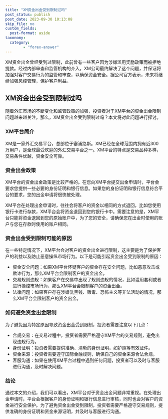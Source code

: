 ```yaml
---
title: "XM资金出金受到限制过吗"
post_status: publish
post_date: 2023-09-30 10:13:08
skip_file: no
custom_fields: 
  post-format: aside
taxonomy:
  category:
        - "forex-answer"
---
```


XM资金出金曾经受到过限制，此前曾有一些客户因为涉嫌滥用奖励政策而被拒绝提款。经过内部审查和监管机构的介入，XM公司最终解决了这个问题，并保证将加强对客户交易行为的监管和审查，以确保资金安全。据公司官方表示，未来将继续加强风控管理，保护客户利益。

## XM资金出金受到限制过吗

随着外汇市场的不断变化和监管政策的加强，投资者对于XM平台的资金出金限制问题越来越关注。那么，XM资金出金受到限制过吗？本文将对此问题进行探讨。

### XM平台简介

XM是一家外汇交易平台，总部位于塞浦路斯。XM已经在全球范围内拥有近300万用户，是全球最受欢迎的外汇交易平台之一。XM平台的特点是交易品种多样，交易条件优越，资金安全可靠。

### 资金出金政策

XM平台的资金出金政策是比较严格的。在您向XM平台提交出金申请时，平台会要求您提供一些必要的身份证明和银行信息。如果您的身份证明和银行信息符合平台的要求，您的出金申请将很快被处理。

XM平台在处理出金申请时，往往会将客户的资金以相同的方式退回，比如您使用银行卡进行存款，XM平台会将资金退回到您的银行卡中。需要注意的是，XM平台只能将资金退回到您的原始账户中，为了您的安全，请确保您在出金时使用的账户与您在存款时使用的账户相同。

### 资金出金受到限制可能的原因

在一些特定情况下，XM平台会对客户的资金出金进行限制，这主要是为了保护客户的利益以及防止恶意操纵市场行为。以下是可能引起资金出金受到限制的原因：

- 资金安全问题：如果XM平台怀疑客户的资金存在安全问题，比如恶意攻击或欺诈行为，那么XM平台会限制客户的资金出金。
- 交易规则违规：如果客户在交易中出现了规则违规的情况，比如滥用套利或者进行操控市场行为，那么XM平台会限制客户的资金出金。
- 法律问题：如果客户存在涉嫌洗黑钱、贩毒、恐怖主义等非法活动的情况，那么XM平台会限制客户的资金出金。

### 如何避免资金出金限制

为了避免因为特定原因导致资金出金受到限制，投资者需要注意以下几点：

- 合规交易：在交易过程中，投资者需要严格遵守XM平台的交易规则，避免出现违规行为。
- 身份证明：投资者需要提供准确、清晰的身份证明，如护照等有效证件。
- 资金来源：投资者需要遵守国际金融规则，确保自己的资金来源合法合规。
- 客服沟通：如果在使用XM平台过程中遇到任何问题，投资者可以及时与客服进行沟通，及时解决问题。

### 结论

通过本文的介绍，我们可以看出，XM平台对于资金出金问题非常重视。在处理出金申请时，平台会根据客户的身份证明和银行信息进行审核，同时也会对客户的资金进行安全保护。为了避免资金出金受到限制，投资者需要严格遵守交易规则，提供准确的身份证明和资金来源证明，并及时与客服进行沟通。